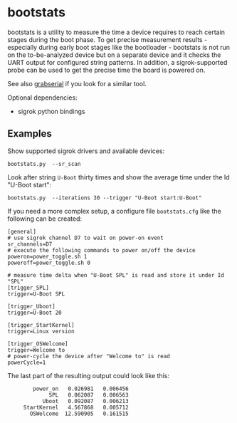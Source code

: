 bootstats
=========

bootstats is a utility to measure the time a device requires to reach certain
stages during the boot phase. To get precise measurement results - especially
during early boot stages like the bootloader - bootstats is not run on the
to-be-analyzed device but on a separate device and it checks the UART output for
configured string patterns. In addition, a sigrok-supported probe can be used to
get the precise time the board is powered on.

See also [grabserial](https://github.com/tbird20d/grabserial) if you look for
a similar tool.

Optional dependencies:
 * sigrok python bindings

Examples
--------

Show supported sigrok drivers and available devices:
```
bootstats.py  --sr_scan
```

Look after string `U-Boot` thirty times and show the average time under the Id
"U-Boot start":
```
bootstats.py  --iterations 30 --trigger "U-Boot start:U-Boot"
```

If you need a more complex setup, a configure file `bootstats.cfg` like the
following can be created:

```
[general]
# use sigrok channel D7 to wait on power-on event
sr_channels=D7
# execute the following commands to power on/off the device
poweron=power_toggle.sh 1
poweroff=power_toggle.sh 0

# measure time delta when "U-Boot SPL" is read and store it under Id "SPL"
[trigger_SPL]
trigger=U-Boot SPL

[trigger_Uboot]
trigger=U-Boot 20

[trigger_StartKernel]
trigger=Linux version

[trigger_OSWelcome]
trigger=Welcome to
# power-cycle the device after "Welcome to" is read
powerCycle=1
```

The last part of the resulting output could look like this:
```
        power_on   0.026981   0.006456
             SPL   0.062087   0.006563
           Uboot   0.092087   0.006213
     StartKernel   4.567868   0.005712
       OSWelcome  12.590905   0.161515
```
